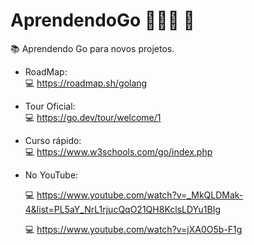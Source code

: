 # AprendendoGo  👩🏻‍💻 🚀

 📚 Aprendendo Go para novos projetos.
 
  - RoadMap:   
    💻 https://roadmap.sh/golang
    
  - Tour Oficial:   
    💻 https://go.dev/tour/welcome/1
    
  - Curso rápido:   
    💻 https://www.w3schools.com/go/index.php
  
  - No YouTube:   
  
    💻 https://www.youtube.com/watch?v=_MkQLDMak-4&list=PL5aY_NrL1rjucQqO21QH8KclsLDYu1BIg
    
    💻 https://www.youtube.com/watch?v=jXA0O5b-F1g
